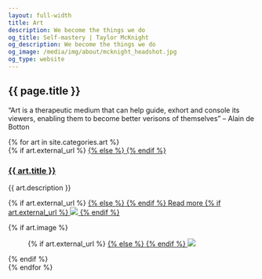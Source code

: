 ```yaml
---
layout: full-width
title: Art
description: We become the things we do
og_title: Self-mastery | Taylor McKnight
og_description: We become the things we do
og_image: /media/img/about/mcknight_headshot.jpg
og_type: website
---
```

<section class="grid page-header">
	<div class="full-width">
		<h1>{{ page.title }}</h1>
		<p>&ldquo;Art is a therapeutic medium that can help guide, exhort and console its viewers, enabling them to become better verisons of themselves&rdquo; – Alain de Botton</p>
	</div>
</section>

<section class="stripe-section-2">
	<section class="grid-wrapper feed">
		{% for art in site.categories.art %}
		<article>
			<figcaption>
				{% if art.external_url %}
				<a href="{{ art.external_url }}">
				{% else %}
				<a href="{{ art.url }}">
				{% endif %}
				<h3>
					{{ art.title }}
				</h3>
				</a>
				<p class="description">{{ art.description }}</p>
				<p>
				{% if art.external_url %}
				<a href="{{ art.external_url }}">
				{% else %}
				<a href="{{ art.url }}">
				{% endif %}
				Read more
				{% if art.external_url %}
				<img src="{{ site.url }}/media/img/external-link-icon.png" class="external-link-icon">
				{% endif %}
				</a>
				</p>
			</figcaption>
			{% if art.image %}
			<figure>
				{% if art.external_url %}
				<a href="{{ art.external_url }}">
				{% else %}
				<a href="{{ art.url }}">
				{% endif %}
				<img src="{{ art.image }}" />
				</a>
			</figure>
			{% endif %}
		</article>
		{% endfor %}
	</section>
</section>